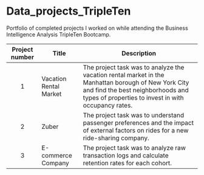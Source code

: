# Data_projects_TripleTen
Portfolio of completed projects I worked on while attending the Business Intelligence Analysis TripleTen Bootcamp.


| Project number | Title | Description |
| :-----------: | ----------- |----------- |
| 1 | Vacation Rental Market| The project task was to analyze the vacation rental market in the Manhattan borough of New York City and find the best neighborhoods and types of properties to invest in with occupancy rates. |
| 2 | Zuber | The project task was to understand passenger preferences and the impact of external factors on rides for a new ride-sharing company. |
| 3 | E-commerce Company | The project task was to analyze raw transaction logs and calculate retention rates for each cohort. |

